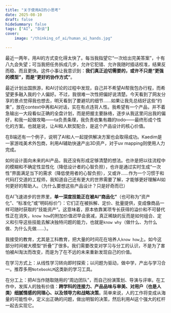 ```yaml
---
title: "关于使用AI的小思考"
date: 2025-08-10
draft: false
hideSummary: false
tags: ["AI", "杂谈"]
cover: 
    image: "/thinking_of_ai/human_ai_hands.jpg"

---
```



最近一两年，用AI的方式变化得太快了。每当我指望它“一次给出完美答案”，十有八九会失望；可当我把任务拆成几步，允许它犯错、允许我随时插话校准，结果反而稳、而且更快。这件小事让我意识到：**我们真正迫切需要的，或许不只是“更强的模型”，而是“更好的协作方式”**。

最近计划出国旅游，和AI讨论的过程中发现，自己并不希望AI帮我包办行程，而希望更多融入我的个人偏好。不过，我很难一次性把偏好说清楚。今天看到了网友分享的景点觉得我也想去，明天看到了要避坑的细节……如果让我先总结好这些“约束”，放在context中再和AI对话，实在有点违背人性。我希望有一个产品，并不着急输出一大段看似正确的全盘计划，而是把握主要脉络，逐步从我这里问出我的偏好，和我一起做攻略——ta负责条理，我负责收集有趣的todo——最终形成个性化的方案。也就是说，让AI和人默契配合，是这个产品设计的核心价值。


在B端还有一个例子，说明了AI和人一起提供解决方案也会取得成功。Kaedim是一家游戏美术外包商，利用AI辅助快速产出3D资产，对于uv mapping则使用人力完成。


如何设计面向未来的AI产品，我还没有形成足够清楚的想法。也许是把以往流程中的模糊和不确定性显性化（降低设计者的心智负担），也许是通过实时生成“一次性”界面满足当下的需求（降低使用者的心智负担），又或许……作为一个习惯于和代码打交道的工程师，我知道自己还有更大的世界需要了解，才能够更好理解AI如何更好的帮助人。（为什么要想这些产品设计？只是好奇而已）


在AI飞速进步的世界里，**单一深度技能正在被AI“商品化”**（也可称为“资产化”、“标准化”或“明码标价”）：它们正在被拆解、定价、批量提供，变成像商品一样可随时获取的“技能资产”。这意味着，原本依靠某项专长获得的溢价和不可替代性正在消失，`know how`的附加价值迟早会衰减，真正稀缺的反而是如何组合、定义和引导这些技能去解决独特问题的能力，也就是`know why`（做什么、为什么做、为什么先做……）。

我接受的教育，尤其是工科教育，把大量的时间花在培养人`know how`上。如今这部分时间被大模型“折叠”了很多。我们需要改变对学习与分工的认识，不是为了害怕被AI淘汰而改变，而是为了在不远的未来重新发现自己的价值。

在学习方式上：从线性学习转向即时探索；以问题为驱动，做中学，产出与学习合一。推荐多用`NotebookLM`这类新的学习工具。

在分工上：把AI当作随取随用的“周边团队”，而自己扮演策划、导演与评审。在工作中，发挥人的独有价值：**跨学科的连接力、产品品味与审美、对用户（也是人类）细腻情感的同理心、以及领导力和战略决策**。简单来说，人的工作将变成从海量的可能性中，定义出正确的问题，做出明智的决策，然后利用AI这个强大的杠杆一起去实现它。
